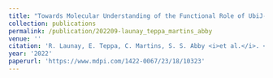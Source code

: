 ```yaml
---
title: "Towards Molecular Understanding of the Functional Role of UbiJ-UbiK2 Complex in Ubiquinone Biosynthesis by Multiscale Molecular Modelling Studies"
collection: publications
permalink: /publication/202209-launay_teppa_martins_abby
venue: ''
citation: 'R. Launay, E. Teppa, C. Martins, S. S. Abby <i>et al.</i>. <b>Towards Molecular Understanding of the Functional Role of UbiJ-UbiK2 Complex in Ubiquinone Biosynthesis by Multiscale Molecular Modelling Studies</b>, <i>International Journal of Molecular Sciences,</i> September 2022'
year: '2022'
paperurl: 'https://www.mdpi.com/1422-0067/23/18/10323'
---
```

